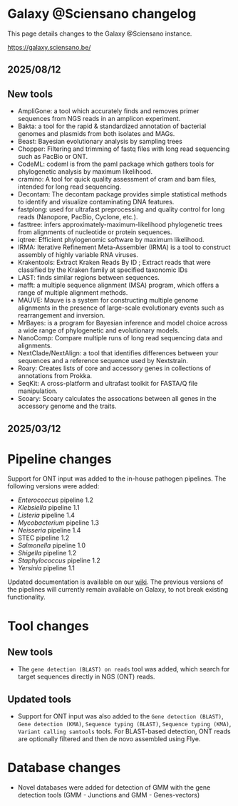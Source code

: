 # Galaxy @Sciensano changelog

This page details changes to the Galaxy @Sciensano instance.

https://galaxy.sciensano.be/

## 2025/08/12

## New tools

-	AmpliGone: a tool which accurately finds and removes primer sequences from NGS reads in an amplicon experiment.
-	Bakta: a tool for the rapid & standardized annotation of bacterial genomes and plasmids from both isolates and MAGs.
-	Beast: Bayesian evolutionary analysis by sampling trees 
-	Chopper: Filtering and trimming of fastq files with long read sequencing such as PacBio or ONT.
-	CodeML: codeml is from the paml package which gathers tools for phylogenetic analysis by maximum likelihood. 
-	cramino: A tool for quick quality assessment of cram and bam files, intended for long read sequencing. 
-	Decontam: The decontam package provides simple statistical methods to identify and visualize contaminating DNA features. 
-	fastplong: used for ultrafast preprocessing and quality control for long reads (Nanopore, PacBio, Cyclone, etc.).
-	fasttree: infers approximately-maximum-likelihood phylogenetic trees from alignments of nucleotide or protein sequences. 
-	iqtree: Efficient phylogenomic software by maximum likelihood. 
-	IRMA: Iterative Refinement Meta-Assembler (IRMA) is a tool to construct assembly of highly variable RNA viruses.
-	Krakentools: Extract Kraken Reads By ID ; Extract reads that were classified by the Kraken family at specified taxonomic IDs
-	LAST: finds similar regions between sequences.
-	mafft: a multiple sequence alignment (MSA) program, which offers a range of multiple alignment methods.
-	MAUVE: Mauve is a system for constructing multiple genome alignments in the presence of large-scale evolutionary events such as rearrangement and inversion.
-	MrBayes: is a program for Bayesian inference and model choice across a wide range of phylogenetic and evolutionary models.
-	NanoComp: Compare multiple runs of long read sequencing data and alignments.
- NextClade/NextAlign: a tool that identifies differences between your sequences and a reference sequence used by Nextstrain. 
- Roary: Creates lists of core and accessory genes in collections of annotations from Prokka.
- SeqKit: A cross-platform and ultrafast toolkit for FASTA/Q file manipulation. 
- Scoary: Scoary calculates the assocations between all genes in the accessory genome and the traits.

## 2025/03/12

# Pipeline changes

Support for ONT input was added to the in-house pathogen pipelines. The following versions were added:

- *Enterococcus* pipeline 1.2
- *Klebsiella* pipeline 1.1
- *Listeria* pipeline 1.4
- *Mycobacterium* pipeline 1.3
- *Neisseria* pipeline 1.4
- STEC pipeline 1.2
- *Salmonella* pipeline 1.0
- *Shigella* pipeline 1.2
- *Staphylococcus* pipeline 1.2
- *Yersinia* pipeline 1.1

Updated documentation is available on our [wiki](https://bioit.sciensano.be/wiki/wiki).
The previous versions of the pipelines will currently remain available on Galaxy, to not break existing functionality.

# Tool changes

## New tools

- The `gene detection (BLAST) on reads` tool was added, which search for target sequences directly in NGS (ONT) reads.

## Updated tools

- Support for ONT input was also added to the `Gene detection (BLAST)`, `Gene detection (KMA)`, `Sequence typing (BLAST)`, `Sequence typing (KMA)`, `Variant calling samtools` tools. For BLAST-based detection, ONT reads are optionally filtered and then de novo assembled using Flye. 

# Database changes

- Novel databases were added for detection of GMM with the gene detection tools (GMM - Junctions and GMM - Genes-vectors)
